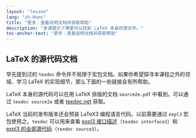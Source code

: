 ```yaml
---
layout: "lesson"
lang: "zh-Hans"
title: "更多：查看说明文档并获取帮助"
description: "本课展示了哪里可以找到 LaTeX 本身的源文件。"
toc-anchor-text: "更多：查看说明文档并获取帮助"
---
```


## LaTeX 的源代码文档

早先提到过的 `texdoc` 命令并不局限于宏包文档。如果你希望探寻本课程之外的领域、学习 LaTeX 的实现细节，那么下面的一些链接会有所帮助。

LaTeX 本身的源代码可以在用 LaTeX 排版的文档 `source2e.pdf` 中看到。可以通过 `texdoc source2e` 或者 [texdoc.net](https://texdoc.net/pkg/source2e) 获取。

LaTeX 当前的发布版本还会预装 LaTeX3 编程语言代码，以前需要通过 `expl3` 宏包使用之。`texdoc` 可以用来查看 [expl3 接口描述](http://texdoc.net/pkg/interface3)（`texdoc interface3`）和 [expl3 的全部源代码](http://texdoc.net/pkg/source3)（`texdoc source3`）。